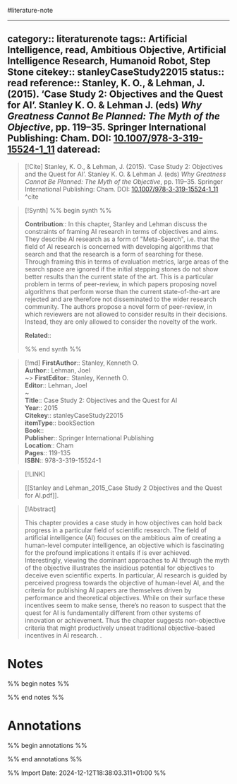 #literature-note 

---
category:: literaturenote
tags:: Artificial Intelligence, read, Ambitious Objective, Artificial Intelligence Research, Humanoid Robot, Step Stone
citekey:: stanleyCaseStudy22015
status:: read
reference:: Stanley, K. O., & Lehman, J. (2015). ‘Case Study 2: Objectives and the Quest for AI’. Stanley K. O. & Lehman J. (eds) _Why Greatness Cannot Be Planned: The Myth of the Objective_, pp. 119–35. Springer International Publishing: Cham. DOI: [10.1007/978-3-319-15524-1_11](https://doi.org/10.1007/978-3-319-15524-1_11)
dateread:
---

> [!Cite]
> Stanley, K. O., & Lehman, J. (2015). ‘Case Study 2: Objectives and the Quest for AI’. Stanley K. O. & Lehman J. (eds) _Why Greatness Cannot Be Planned: The Myth of the Objective_, pp. 119–35. Springer International Publishing: Cham. DOI: [10.1007/978-3-319-15524-1_11](https://doi.org/10.1007/978-3-319-15524-1_11)
^cite

>[!Synth]
>%% begin synth %%
>
>**Contribution**:: In this chapter, Stanley and Lehman discuss the constraints of framing AI research in terms of objectives and aims. They describe AI research as a form of "Meta-Search", i.e. that the field of AI research is concerned with developing algorithms that search and that the research is a form of searching for these. Through framing this in terms of evaluation metrics, large areas of the search space are ignored if the initial stepping stones do not show better results than the current state of the art. This is a particular problem in terms of peer-review, in which papers proposing novel algorithms that perform worse than the current state-of-the-art are rejected and are therefore not disseminated to the wider research community. The authors propose a novel form of peer-review, in which reviewers are not allowed to consider results in their decisions. Instead, they are only allowed to consider the novelty of the work.
>
>**Related**:: 
>
>%% end synth %%


>[!md]
> **FirstAuthor**:: Stanley, Kenneth O.  
> **Author**:: Lehman, Joel  
~> **FirstEditor**:: Stanley, Kenneth O.  
> **Editor**:: Lehman, Joel  
~    
> **Title**:: Case Study 2: Objectives and the Quest for AI  
> **Year**:: 2015   
> **Citekey**:: stanleyCaseStudy22015  
> **itemType**:: bookSection  
> **Book**::   
> **Publisher**:: Springer International Publishing  
> **Location**:: Cham   
> **Pages**:: 119-135  
> **ISBN**:: 978-3-319-15524-1    

> [!LINK] 
>
> [[Stanley and Lehman_2015_Case Study 2 Objectives and the Quest for AI.pdf]].

> [!Abstract]
>
> This chapter provides a case study in how objectives can hold back progress in a particular field of scientific research. The field of artificial intelligence (AI) focuses on the ambitious aim of creating a human-level computer intelligence, an objective which is fascinating for the profound implications it entails if is ever achieved. Interestingly, viewing the dominant approaches to AI through the myth of the objective illustrates the insidious potential for objectives to deceive even scientific experts. In particular, AI research is guided by perceived progress towards the objective of human-level AI, and the criteria for publishing AI papers are themselves driven by performance and theoretical objectives. While on their surface these incentives seem to make sense, there’s no reason to suspect that the quest for AI is fundamentally different from other systems of innovation or achievement. Thus the chapter suggests non-objective criteria that might productively unseat traditional objective-based incentives in AI research.
>.
> 
# Notes

%% begin notes %%

%% end notes %%


# Annotations
%% begin annotations %%


%% end annotations %%


%% Import Date: 2024-12-12T18:38:03.311+01:00 %%
